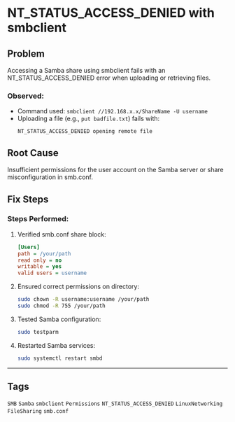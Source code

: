 # NT_STATUS_ACCESS_DENIED with smbclient

## Problem
Accessing a Samba share using smbclient fails with an NT_STATUS_ACCESS_DENIED error when uploading or retrieving files.

### Observed:
- Command used: `smbclient //192.168.x.x/ShareName -U username`
- Uploading a file (e.g., `put badfile.txt`) fails with:
  ```
  NT_STATUS_ACCESS_DENIED opening remote file
  ```

## Root Cause
Insufficient permissions for the user account on the Samba server or share misconfiguration in smb.conf.

## Fix Steps

### Steps Performed:
1. Verified smb.conf share block:
   ```ini
   [Users]
   path = /your/path
   read only = no
   writable = yes
   valid users = username
   ```
2. Ensured correct permissions on directory:
   ```bash
   sudo chown -R username:username /your/path
   sudo chmod -R 755 /your/path
   ```
3. Tested Samba configuration:
   ```bash
   sudo testparm
   ```
4. Restarted Samba services:
   ```bash
   sudo systemctl restart smbd
   ```

---

## Tags  

`SMB` `Samba` `smbclient` `Permissions` `NT_STATUS_ACCESS_DENIED` `LinuxNetworking` `FileSharing` `smb.conf`
